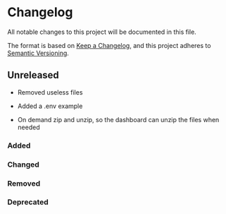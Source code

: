 # Changelog
All notable changes to this project will be documented in this file.

The format is based on [Keep a Changelog](https://keepachangelog.com/en/1.0.0/),
and this project adheres to [Semantic Versioning](https://semver.org/spec/v2.0.0.html).

## Unreleased
- Removed useless files
- Added a .env example

- On demand zip and unzip, so the dashboard can unzip the files when needed


### Added

### Changed

### Removed

### Deprecated

